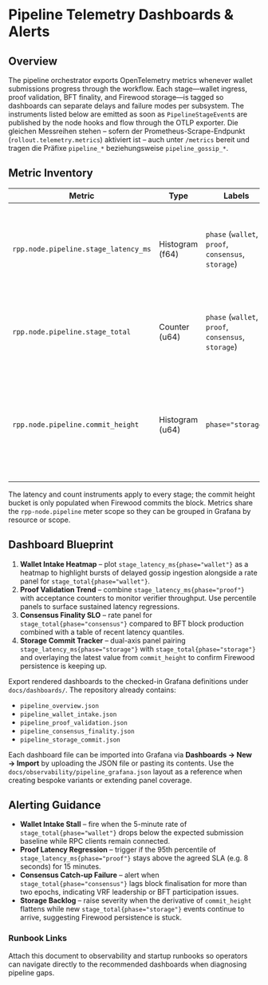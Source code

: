 # Pipeline Telemetry Dashboards & Alerts

## Overview
The pipeline orchestrator exports OpenTelemetry metrics whenever wallet
submissions progress through the workflow. Each stage—wallet ingress, proof
validation, BFT finality, and Firewood storage—is tagged so dashboards can
separate delays and failure modes per subsystem. The instruments listed below
are emitted as soon as `PipelineStageEvent`s are published by the node hooks
and flow through the OTLP exporter. Die gleichen Messreihen stehen – sofern der
Prometheus-Scrape-Endpunkt (`rollout.telemetry.metrics`) aktiviert ist – auch
unter `/metrics` bereit und tragen die Präfixe `pipeline_*` beziehungsweise
`pipeline_gossip_*`.

## Metric Inventory
| Metric | Type | Labels | Description |
| --- | --- | --- | --- |
| `rpp.node.pipeline.stage_latency_ms` | Histogram (f64) | `phase` (`wallet`, `proof`, `consensus`, `storage`) | End-to-end latency in milliseconds from bundle ingestion until the stage was first observed. |
| `rpp.node.pipeline.stage_total` | Counter (u64) | `phase` (`wallet`, `proof`, `consensus`, `storage`) | Total number of stage observations. Useful for rate panels and alert ratios. |
| `rpp.node.pipeline.commit_height` | Histogram (u64) | `phase="storage"` | Firewood commit height reported once the storage stage completes. Confirms persistence progress. |

The latency and count instruments apply to every stage; the commit height bucket
is only populated when Firewood commits the block. Metrics share the
`rpp-node.pipeline` meter scope so they can be grouped in Grafana by resource or
scope.

## Dashboard Blueprint
1. **Wallet Intake Heatmap** – plot `stage_latency_ms{phase="wallet"}` as a
   heatmap to highlight bursts of delayed gossip ingestion alongside a rate
   panel for `stage_total{phase="wallet"}`.
2. **Proof Validation Trend** – combine `stage_latency_ms{phase="proof"}` with
   acceptance counters to monitor verifier throughput. Use percentile panels to
   surface sustained latency regressions.
3. **Consensus Finality SLO** – rate panel for
   `stage_total{phase="consensus"}` compared to BFT block production combined
   with a table of recent latency quantiles.
4. **Storage Commit Tracker** – dual-axis panel pairing
   `stage_latency_ms{phase="storage"}` with
   `stage_total{phase="storage"}` and overlaying the latest value from
   `commit_height` to confirm Firewood persistence is keeping up.

Export rendered dashboards to the checked-in Grafana definitions under
`docs/dashboards/`. The repository already contains:

- `pipeline_overview.json`
- `pipeline_wallet_intake.json`
- `pipeline_proof_validation.json`
- `pipeline_consensus_finality.json`
- `pipeline_storage_commit.json`

Each dashboard file can be imported into Grafana via **Dashboards → New → Import**
by uploading the JSON file or pasting its contents. Use the
`docs/observability/pipeline_grafana.json` layout as a reference when creating
bespoke variants or extending panel coverage.

## Alerting Guidance
- **Wallet Intake Stall** – fire when the 5-minute rate of
  `stage_total{phase="wallet"}` drops below the expected submission baseline
  while RPC clients remain connected.
- **Proof Latency Regression** – trigger if the 95th percentile of
  `stage_latency_ms{phase="proof"}` stays above the agreed SLA (e.g. 8 seconds)
  for 15 minutes.
- **Consensus Catch-up Failure** – alert when
  `stage_total{phase="consensus"}` lags block finalisation for more than two
  epochs, indicating VRF leadership or BFT participation issues.
- **Storage Backlog** – raise severity when the derivative of
  `commit_height` flattens while new `stage_total{phase="storage"}` events
  continue to arrive, suggesting Firewood persistence is stuck.

### Runbook Links
Attach this document to observability and startup runbooks so operators can
navigate directly to the recommended dashboards when diagnosing pipeline gaps.
